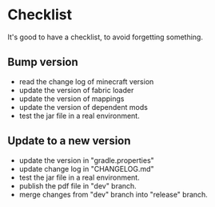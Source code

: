 # Checklist

It's good to have a checklist, to avoid forgetting something.

## Bump version

- read the change log of minecraft version
- update the version of fabric loader
- update the version of mappings
- update the version of dependent mods
- test the jar file in a real environment.

## Update to a new version
- update the version in "gradle.properties"
- update change log in "CHANGELOG.md"
- test the jar file in a real environment.
- publish the pdf file in "dev" branch.
- merge changes from "dev" branch into "release" branch.